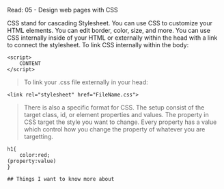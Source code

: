 Read: 05 - Design web pages with CSS

CSS stand for cascading Stylesheet. You can use CSS to customize your HTML elements. You can edit border, color, size, and more. You can use CSS internally inside of your HTML or externally within the head with a link to connect the stylesheet.
To link CSS internally within the body:

    <script> 
        CONTENT
    </script>   

>To link your .css file externally in your head:

    <link rel="stylesheet" href="FileName.css">

>There is also a specific format for CSS. The setup consist of the target class, id, or element properties and values. The property in CSS target the style you want to change. Every property has a value which control how you change the property of whatever you are targetting.

    h1{
        color:red;
    (property:value)
    }

    ## Things I want to know more about
